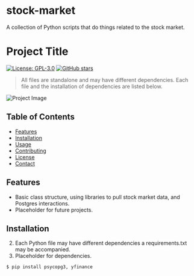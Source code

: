 # stock-market
A collection of Python scripts that do things related to the stock market.
# Project Title

[![License: GPL-3.0](https://img.shields.io/badge/License-GPL%20v3-blue.svg)](LICENSE)
[![GitHub stars](https://img.shields.io/github/stars/42u/stock-market.svg)](https://github.com/42U/stock-market)

> All files are standalone and may have different dependencies. Each file and the installation of dependencies are listed below.

![Project Image](/path/to/your/image.png)

## Table of Contents

- [Features](#features)
- [Installation](#installation)
- [Usage](#usage)
- [Contributing](#contributing)
- [License](#license)
- [Contact](#contact)

## Features

- Basic class structure, using libraries to pull stock market data, and Postgres interactions.
- Placeholder for future projects.

## Installation

2. Each Python file may have different dependencies a requirements.txt may be accompanied.
3. Placeholder for dependencies.

```shell
$ pip install psycopg3, yfinance
